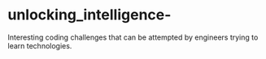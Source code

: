# unlocking_intelligence-
Interesting coding challenges that can be attempted by engineers trying to learn technologies. 
